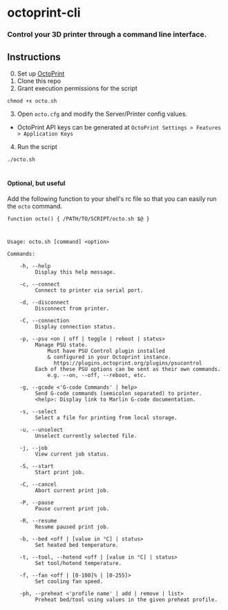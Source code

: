 # octoprint-cli
### Control your 3D printer through a command line interface.


## Instructions

0. Set up [OctoPrint](https://octoprint.org/) 
1. Clone this repo
2. Grant execution permissions for the script
``` console
chmod +x octo.sh
```
3. Open ```octo.cfg``` and modify the Server/Printer config values.
  * OctoPrint API keys can be generated at ```OctoPrint Settings > Features > Application Keys```
4. Run the script
``` console
./octo.sh
```
#
#### Optional, but useful
Add the following function to your shell's rc file so that you can easily run the ```octo``` command.
``` console
function octo() { /PATH/TO/SCRIPT/octo.sh $@ }
```
#
```
Usage: octo.sh [command] <option>

Commands:

    -h, --help
         Display this help message.

    -c, --connect
         Connect to printer via serial port.

    -d, --disconnect
         Disconnect from printer.

    -C, --connection
         Display connection status.

    -p, --psu <on | off | toggle | reboot | status>
         Manage PSU state.
             Must have PSU Control plugin installed
             & configured in your Octoprint instance.
               https://plugins.octoprint.org/plugins/psucontrol
         Each of these PSU options can be sent as their own commands.
             e.g. --on, --off, --reboot, etc.

    -g, --gcode <'G-code Commands' | help>
         Send G-code commands (semicolon separated) to printer.
         <help>: Display link to Marlin G-code documentation.

    -s, --select
         Select a file for printing from local storage.

    -u, --unselect
         Unselect currently selected file.

    -j, --job
         View current job status.

    -S, --start
         Start print job.

    -C, --cancel
         Abort current print job.

    -P, --pause
         Pause current print job.

    -R, --resume
         Resume paused print job.

    -b, --bed <off | [value in °C] | status>
         Set heated bed temperature.

    -t, --tool, --hotend <off | [value in °C] | status>
         Set tool/hotend temperature.

    -f, --fan <off | [0-100]% | [0-255]>
         Set cooling fan speed.

    -ph, --preheat <'profile name' | add | remove | list>
         Preheat bed/tool using values in the given preheat profile.
```
